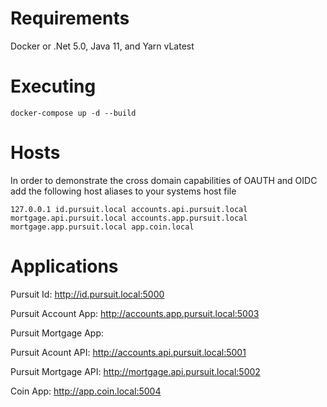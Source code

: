 # Requirements
Docker or .Net 5.0, Java 11, and Yarn vLatest

# Executing
```docker-compose up -d --build```

# Hosts
In order to demonstrate the cross domain capabilities of OAUTH and OIDC add the following host aliases to your systems host file

```127.0.0.1 id.pursuit.local accounts.api.pursuit.local mortgage.api.pursuit.local accounts.app.pursuit.local mortgage.app.pursuit.local app.coin.local```

# Applications
Pursuit Id: http://id.pursuit.local:5000

Pursuit Account App: http://accounts.app.pursuit.local:5003

Pursuit Mortgage App:

Pursuit Acount API: http://accounts.api.pursuit.local:5001

Pursuit Mortgage API: http://mortgage.api.pursuit.local:5002

Coin App: http://app.coin.local:5004
